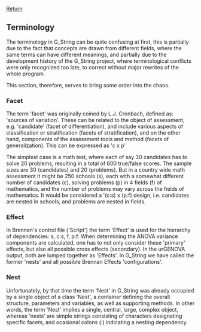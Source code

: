 [Return](professionals)
## Terminology ##
The terminology in G_String can be quite confusing at first, this is partially due to the fact that concepts are drawn from different fields, where the same terms can have different meanings, and partially due to the development history of the G_String project, where terminological conflicts were only recognized too late, to correct without major rewrites of the whole program.

This section, therefore, serves to bring some order into the chaos.
### Facet ###
The term 'facet' was originally coined by L.J. Cronbach, defined as: 'sources of variation'. These can be related to the object of assessment, e.g. 'candidate' (facet of differentiation), and include various aspects of classification or stratification (facets of stratification), and on the other hand, components of the assessment tools and method (facets of generalization). This can be expressed as 'c x p'

The simplest case is a math test, where each of say 30 candidates has to solve 20 problems, resulting in a total of 600 true/false scores. The sample sizes are 30 (candidates) and 20 (problems). But in a country wide math assessment it might be 250 schools (s), each with a somewhat different number of candidates (c), solving problems (p) in 4 fields (f) of mathematics, and the number of problems may vary across the fields of mathematics. It would be considered a '(c:s) x (p:f) design, i.e. candidates are nested in schools, and problems are nested in fields.

### Effect ###
In Brennan's control file ('Script') the term 'Effect' is used for the hierarchy of dependencies: s, c:s, f, p:f. When determining the ANOVA variance components are calculated, one has to not only consider these 'primary' effects, but also all possible cross effects (secondary). In the urGENOVA output, both are lumped together as 'Effects'. In G_String we have called the former 'nests' and all possible Brennan Effects 'configurations'. 

### Nest ###
Unfortunately, by that time the term 'Nest' in G_String was already occupied by a single object of a class 'Nest', a container defining the overall structure, parameters and variables, as well as supporting methods. In other words, the term 'Nest' implies a single, central, large, complex object, whereas 'nests' are simple strings consisting of characters designating specific facets, and ocasional colons (:) indicating a nesting dependency.